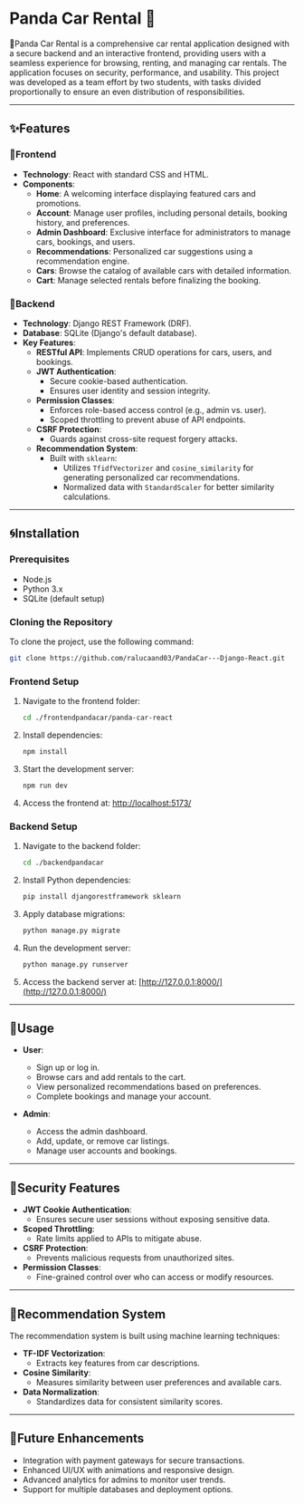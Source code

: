 # Panda Car Rental 🐼

🐼Panda Car Rental is a comprehensive car rental application designed with a secure backend and an interactive frontend, providing users with a seamless experience for browsing, renting, and managing car rentals. The application focuses on security, performance, and usability. This project was developed as a team effort by two students, with tasks divided proportionally to ensure an even distribution of responsibilities.

---

## ✨Features

### 🌝Frontend
- **Technology**: React with standard CSS and HTML.
- **Components**:
  - **Home**: A welcoming interface displaying featured cars and promotions.
  - **Account**: Manage user profiles, including personal details, booking history, and preferences.
  - **Admin Dashboard**: Exclusive interface for administrators to manage cars, bookings, and users.
  - **Recommendations**: Personalized car suggestions using a recommendation engine.
  - **Cars**: Browse the catalog of available cars with detailed information.
  - **Cart**: Manage selected rentals before finalizing the booking.

### 🌚Backend
- **Technology**: Django REST Framework (DRF).
- **Database**: SQLite (Django's default database).
- **Key Features**:
  - **RESTful API**: Implements CRUD operations for cars, users, and bookings.
  - **JWT Authentication**:
    - Secure cookie-based authentication.
    - Ensures user identity and session integrity.
  - **Permission Classes**:
    - Enforces role-based access control (e.g., admin vs. user).
    - Scoped throttling to prevent abuse of API endpoints.
  - **CSRF Protection**:
    - Guards against cross-site request forgery attacks.
  - **Recommendation System**:
    - Built with `sklearn`:
      - Utilizes `TfidfVectorizer` and `cosine_similarity` for generating personalized car recommendations.
      - Normalized data with `StandardScaler` for better similarity calculations.

---

## 🌀Installation

### Prerequisites
- Node.js
- Python 3.x
- SQLite (default setup)

### Cloning the Repository
To clone the project, use the following command:
```bash
git clone https://github.com/ralucaand03/PandaCar---Django-React.git
```

### Frontend Setup
1. Navigate to the frontend folder:
   ```bash
   cd ./frontendpandacar/panda-car-react
   ```
2. Install dependencies:
   ```bash
   npm install
   ```
3. Start the development server:
   ```bash
   npm run dev
   ```
4. Access the frontend at:
   [http://localhost:5173/](http://localhost:5173/)

### Backend Setup
1. Navigate to the backend folder:
   ```bash
   cd ./backendpandacar
   ```
2. Install Python dependencies:
   ```bash
   pip install djangorestframework sklearn
   ```
3. Apply database migrations:
   ```bash
   python manage.py migrate
   ```
4. Run the development server:
   ```bash
   python manage.py runserver
   ```
5. Access the backend server at:
   [http://127.0.0.1:8000/](http://127.0.0.1:8000/)

---

## 🤖Usage
- **User**:
  - Sign up or log in.
  - Browse cars and add rentals to the cart.
  - View personalized recommendations based on preferences.
  - Complete bookings and manage your account.

- **Admin**:
  - Access the admin dashboard.
  - Add, update, or remove car listings.
  - Manage user accounts and bookings.

---

## 🔐Security Features
- **JWT Cookie Authentication**:
  - Ensures secure user sessions without exposing sensitive data.
- **Scoped Throttling**:
  - Rate limits applied to APIs to mitigate abuse.
- **CSRF Protection**:
  - Prevents malicious requests from unauthorized sites.
- **Permission Classes**:
  - Fine-grained control over who can access or modify resources.

---

## 📎Recommendation System
The recommendation system is built using machine learning techniques:
- **TF-IDF Vectorization**:
  - Extracts key features from car descriptions.
- **Cosine Similarity**:
  - Measures similarity between user preferences and available cars.
- **Data Normalization**:
  - Standardizes data for consistent similarity scores.

---

## 🧩Future Enhancements
- Integration with payment gateways for secure transactions.
- Enhanced UI/UX with animations and responsive design.
- Advanced analytics for admins to monitor user trends.
- Support for multiple databases and deployment options.



